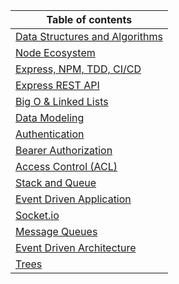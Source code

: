 Table of  contents                                                                                                      | 
-----------------------------------------------------------------------------------------------------------------------|
[Data Structures and Algorithms](./DataStructuresAlgo.md)|
[Node Ecosystem](./class01a.md) |
[Express, NPM, TDD, CI/CD](./class01b.md) |
[Express REST API](./class03.md) |
[Big O & Linked Lists](./linked-list.md) |
[Data Modeling](./Modeling.md) |
[Authentication](./Authentication.md) |
[Bearer Authorization](./Authentication.md) |
[Access Control (ACL)](./ACL.md) |
[Stack and Queue](./stackandQueues) |
[Event Driven Application](./eventdrivenapplication.md) |
[Socket.io](./Socket.io.md) |
[Message Queues](./MessageQueues.md) |
[Event Driven Architecture](./EventDrivenArchitecture.md) |
[Trees](./trees.md) |